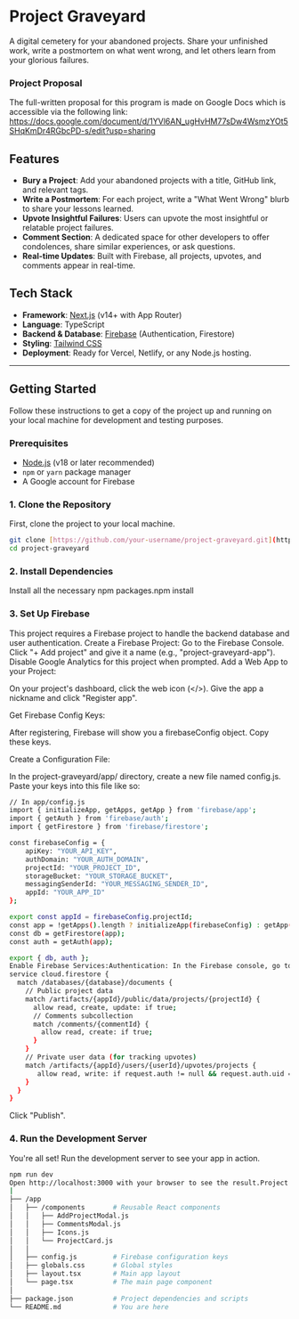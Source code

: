 # Project Graveyard

A digital cemetery for your abandoned projects. Share your unfinished work, write a postmortem on what went wrong, and let others learn from your glorious failures.

### Project Proposal

The full-written proposal for this program is made on Google Docs which is accessible via the following link:
https://docs.google.com/document/d/1YVl6AN_ugHvHM77sDw4WsmzYOt5SHqKmDr4RGbcPD-s/edit?usp=sharing

## Features

-   **Bury a Project**: Add your abandoned projects with a title, GitHub link, and relevant tags.
-   **Write a Postmortem**: For each project, write a "What Went Wrong" blurb to share your lessons learned.
-   **Upvote Insightful Failures**: Users can upvote the most insightful or relatable project failures.
-   **Comment Section**: A dedicated space for other developers to offer condolences, share similar experiences, or ask questions.
-   **Real-time Updates**: Built with Firebase, all projects, upvotes, and comments appear in real-time.

## Tech Stack

-   **Framework**: [Next.js](https://nextjs.org/) (v14+ with App Router)
-   **Language**: TypeScript
-   **Backend & Database**: [Firebase](https://firebase.google.com/) (Authentication, Firestore)
-   **Styling**: [Tailwind CSS](https://tailwindcss.com/)
-   **Deployment**: Ready for Vercel, Netlify, or any Node.js hosting.

---

## Getting Started

Follow these instructions to get a copy of the project up and running on your local machine for development and testing purposes.

### Prerequisites

-   [Node.js](https://nodejs.org/) (v18 or later recommended)
-   `npm` or `yarn` package manager
-   A Google account for Firebase

### 1. Clone the Repository

First, clone the project to your local machine.

```bash
git clone [https://github.com/your-username/project-graveyard.git](https://github.com/your-username/project-graveyard.git)
cd project-graveyard
```
### 2. Install Dependencies
   
Install all the necessary npm packages.npm install

### 3. Set Up Firebase
   
This project requires a Firebase project to handle the backend database and user authentication.
Create a Firebase Project: Go to the Firebase Console.
Click "+ Add project" and give it a name (e.g., "project-graveyard-app").
Disable Google Analytics for this project when prompted.
Add a Web App to your Project:

On your project's dashboard, click the web icon (</>). Give the app a nickname and click "Register app". 

Get Firebase Config Keys:

After registering, Firebase will show you a firebaseConfig object. Copy these keys.

Create a Configuration File:

In the project-graveyard/app/ directory, create a new file named config.js. Paste your keys into this file like so:

```bash
// In app/config.js
import { initializeApp, getApps, getApp } from 'firebase/app';
import { getAuth } from 'firebase/auth';
import { getFirestore } from 'firebase/firestore';

const firebaseConfig = {
    apiKey: "YOUR_API_KEY",
    authDomain: "YOUR_AUTH_DOMAIN",
    projectId: "YOUR_PROJECT_ID",
    storageBucket: "YOUR_STORAGE_BUCKET",
    messagingSenderId: "YOUR_MESSAGING_SENDER_ID",
    appId: "YOUR_APP_ID"
};

export const appId = firebaseConfig.projectId;
const app = !getApps().length ? initializeApp(firebaseConfig) : getApp();
const db = getFirestore(app);
const auth = getAuth(app);

export { db, auth };
Enable Firebase Services:Authentication: In the Firebase console, go to Build > Authentication > Sign-in method. Enable the Anonymous provider.Firestore: Go to Build > Firestore Database. Click "Create database", start in Production mode, and choose a location.Set Firestore Security Rules:In the Firestore Database section, go to the "Rules" tab.Replace the existing rules with the following to allow the app to function:rules_version = '2';
service cloud.firestore {
  match /databases/{database}/documents {
    // Public project data
    match /artifacts/{appId}/public/data/projects/{projectId} {
      allow read, create, update: if true;
      // Comments subcollection
      match /comments/{commentId} {
        allow read, create: if true;
      }
    }
    // Private user data (for tracking upvotes)
    match /artifacts/{appId}/users/{userId}/upvotes/projects {
       allow read, write: if request.auth != null && request.auth.uid == userId;
    }
  }
}
```
Click "Publish".

### 4. Run the Development Server

You're all set! Run the development server to see your app in action.

```bash
npm run dev
Open http://localhost:3000 with your browser to see the result.Project Structure/project-graveyard
|
├── /app
│   ├── /components       # Reusable React components
│   │   ├── AddProjectModal.js
│   │   ├── CommentsModal.js
│   │   ├── Icons.js
│   │   └── ProjectCard.js
│   │
│   ├── config.js         # Firebase configuration keys
│   ├── globals.css       # Global styles
│   ├── layout.tsx        # Main app layout
│   └── page.tsx          # The main page component
│
├── package.json          # Project dependencies and scripts
└── README.md             # You are here